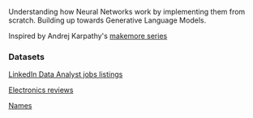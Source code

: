 Understanding how Neural Networks work by implementing them from scratch.
Building up towards Generative Language Models.

Inspired by Andrej Karpathy's [makemore series](https://github.com/karpathy/makemore)

### Datasets
[LinkedIn Data Analyst jobs listings](https://www.kaggle.com/datasets/cedricaubin/linkedin-data-analyst-jobs-listings)

[Electronics reviews](https://data.world/datafiniti/amazon-and-best-buy-electronics)

[Names](https://www.ssa.gov/oact/babynames/)